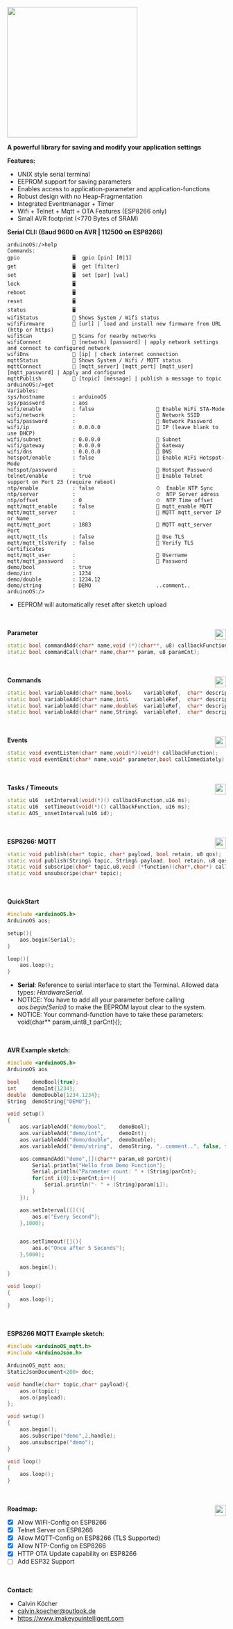 <img src="img/arduinoOS.png" width="300"></img>

**A powerful library for saving and modify your application settings**

**Features:**
* UNIX style serial terminal
* EEPROM support for saving parameters
* Enables access to application-parameter and application-functions
* Robust design with no Heap-Fragmentation
* Integrated Eventmanager + Timer
* Wifi + Telnet + Mqtt + OTA Features (ESP8266 only)
* Small AVR footprint (<770 Bytes of SRAM)

**Serial CLI: (Baud 9600 on AVR | 112500 on ESP8266)**
```
arduinoOS:/>help
Commands:
gpio                 🖥  gpio [pin] [0|1]
get                  🖥  get [filter]
set                  🖥  set [par] [val]
lock                 🖥
reboot               🖥
reset                🖥
status               🖥
wifiStatus           📶 Shows System / Wifi status
wifiFirmware         📶 [url] | load and install new firmware from URL (http or https)
wifiScan             📶 Scans for nearby networks
wifiConnect          📶 [network] [password] | apply network settings and connect to configured network
wifiDns              📶 [ip] | check internet connection
mqttStatus           📡 Shows System / Wifi / MQTT status
mqttConnect          📡 [mqtt_server] [mqtt_port] [mqtt_user] [mqtt_password] | Apply and configured
mqttPublish          📡 [topic] [message] | publish a message to topic
arduinoOS:/>get
Variables:
sys/hostname         : arduinoOS                 
sys/password         : aos                       
wifi/enable          : false                    📶 Enable WiFi STA-Mode 
wifi/network         :                          📶 Network SSID 
wifi/password        :                          📶 Network Password 
wifi/ip              : 0.0.0.0                  📶 IP (leave blank to use DHCP) 
wifi/subnet          : 0.0.0.0                  📶 Subnet 
wifi/gateway         : 0.0.0.0                  📶 Gateway 
wifi/dns             : 0.0.0.0                  📶 DNS 
hotspot/enable       : false                    📶 Enable WiFi Hotspot-Mode 
hotspot/password     :                          📶 Hotspot Password 
telnet/enable        : true                     📶 Enable Telnet support on Port 23 (require reboot) 
ntp/enable           : false                    ⏱  Enable NTP Sync 
ntp/server           :                          ⏱  NTP Server adress 
ntp/offset           : 0                        ⏱  NTP Time offset 
mqtt/mqtt_enable     : false                    📡 mqtt_enable MQTT 
mqtt/mqtt_server     :                          📡 MQTT mqtt_server IP or Name 
mqtt/mqtt_port       : 1883                     📡 MQTT mqtt_server Port 
mqtt/mqtt_tls        : false                    📡 Use TLS 
mqtt/mqtt_tlsVerify  : false                    📡 Verify TLS Certificates 
mqtt/mqtt_user       :                          📡 Username 
mqtt/mqtt_password   :                          📡 Password 
demo/bool            : true                      
demo/int             : 1234                      
demo/double          : 1234.12                   
demo/string          : DEMO                     ..comment.. 
arduinoOS:/>
```
* EEPROM will automatically reset after sketch upload

<br/><br/>
<img src="img/memory.png" width="25" align="right"/>
**Parameter**
```cpp
static bool commandAdd(char* name,void (*)(char**, u8) callbackFunction,char* description,bool hidden);
static bool commandCall(char* name,char** param, u8 paramCnt);
```

<br/><br/>
**Commands**
<img src="img/commands.png" width="25" align="right"/>
```cpp
static bool variableAdd(char* name,bool&    variableRef,  char* description,bool hidden, bool protected);
static bool variableAdd(char* name,int&     variableRef,  char* description,bool hidden, bool protected);
static bool variableAdd(char* name,double&  variableRef,  char* description,bool hidden, bool protected);
static bool variableAdd(char* name,String&  variableRef,  char* description,bool hidden, bool protected);
```

<br/><br/>
**Events**
<img src="img/commands.png" width="25" align="right"/>
```cpp
static void eventListen(char* name,void(*)(void*) callbackFunction);
static void eventEmit(char* name,void* parameter,bool callImmediately);
```

<br/><br/>
**Tasks / Timeouts**
<img src="img/commands.png" width="25" align="right"/>
```cpp
static u16  setInterval(void(*)() callbackFunction,u16 ms);
static u16  setTimeout(void(*)() callbackFunction, u16 ms);
static AOS_ unsetInterval(u16 id);
```

<br/><br/>
**ESP8266: MQTT**
<img src="img/commands.png" width="25" align="right"/>
```cpp
static void publish(char* topic, char* payload, bool retain, u8 qos);
static void publish(String& topic, String& payload, bool retain, u8 qos);
static void subscripe(char* topic,u8,void (*function)(char*,char*) callbackFunction);
static void unsubscripe(char* topic);
```

<br/><br/>
**QuickStart**
```cpp
#include <arduinoOS.h>
ArduinoOS aos;

setup(){
    aos.begin(Serial);
}

loop(){
    aos.loop();
}
```
* **Serial**: Reference to serial interface to start the Terminal. Allowed data types: *HardwareSerial*.
* NOTICE: You have to add all your parameter before calling *aos.begin(Serial)* to make the EEPROM layout clear to the system. 
* NOTICE: Your command-function have to take these parameters: void(char** param,uint8_t parCnt){};

<br/><br/>
**AVR Example sketch:**
```cpp
#include <arduinoOS.h>
ArduinoOS aos

bool    demoBool{true};
int     demoInt{1234};
double  demoDouble{1234.1234};
String  demoString{"DEMO"};

void setup()
{
    aos.variableAdd("demo/bool",    demoBool);
    aos.variableAdd("demo/int",     demoInt);
    aos.variableAdd("demo/double",  demoDouble);
    aos.variableAdd("demo/string",  demoString, "..comment..", false, false);

    aos.commandAdd("demo",[](char** param,u8 parCnt){
        Serial.println("Hello from Demo Function");
        Serial.println("Parameter count: " + (String)parCnt);
        for(int i{0};i<parCnt;i++){
            Serial.println("- " + (String)param[i]);
        }
    });

    aos.setInterval([](){
        aos.o("Every Second");
    },1000);


    aos.setTimeout([](){
        aos.o("Once after 5 Seconds");
    },5000);

    aos.begin();
}

void loop()
{ 
    aos.loop();
}
```

<br/><br/>
**ESP8266 MQTT Example sketch:**
```cpp
#include <arduinoOS_mqtt.h>
#include <ArduinoJson.h>

ArduinoOS_mqtt aos;
StaticJsonDocument<200> doc;

void handle(char* topic,char* payload){
    aos.o(topic);
    aos.o(payload);
};

void setup()
{
    aos.begin();
    aos.subscripe("demo",2,handle);
    aos.unsubscripe("demo");
}

void loop()
{ 
    aos.loop();
}
```

<br/><br/>
**Roadmap:**
<img src="img/plugins.png" width="25" align="right"/>
- [x] Allow WIFI-Config on ESP8266
- [x] Telnet Server on ESP8266
- [x] Allow MQTT-Config on ESP8266 (TLS Supported)
- [x] Allow NTP-Config on ESP8266
- [x] HTTP OTA Update capability on ESP8266
- [ ] Add ESP32 Support
  
<br/><br/>
**Contact:**
* Calvin Köcher
* calvin.koecher@outlook.de
* https://www.imakeyouintelligent.com